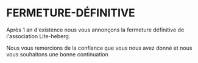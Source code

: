 # FERMETURE-DÉFINITIVE

Après 1 an d'existence nous vous annonçons la fermeture définitive de l'association Lite-heberg.

Nous vous remercions de la confiance que vous nous avez donné et nous vous souhaitons une bonne continuation
